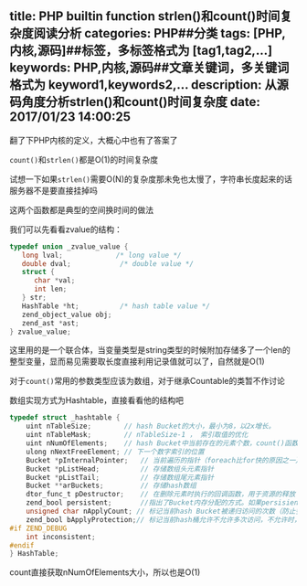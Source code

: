 title: PHP builtin function strlen()和count()时间复杂度阅读分析
categories: PHP##分类
tags: [PHP,内核,源码]##标签，多标签格式为 [tag1,tag2,...]
keywords: PHP,内核,源码##文章关键词，多关键词格式为 keyword1,keywords2,...
description: 从源码角度分析strlen()和count()时间复杂度
date: 2017/01/23 14:00:25
---

翻了下PHP内核的定义，大概心中也有了答案了

`count()`和`strlen()`都是O(1)的时间复杂度

试想一下如果`strlen()`需要O(N)的复杂度那未免也太慢了，字符串长度起来的话服务器不是要直接挂掉吗

这两个函数都是典型的空间换时间的做法

我们可以先看看zvalue的结构：

``` c
typedef union _zvalue_value {
   long lval;             /* long value */
   double dval;            /* double value */
   struct {
      char *val;
      int len;
   } str;
   HashTable *ht;          /* hash table value */
   zend_object_value obj;
   zend_ast *ast;
} zvalue_value;
```
这里用的是一个联合体，当变量类型是string类型的时候附加存储多了一个len的整型变量，显而易见需要取长度直接利用记录值就可以了，自然就是O(1)

对于`count()`常用的参数类型应该为数组，对于继承Countable的类暂不作讨论

数组实现方式为Hashtable，直接看看他的结构吧

``` c
typedef struct _hashtable { 
    uint nTableSize;        // hash Bucket的大小，最小为8，以2x增长。
    uint nTableMask;        // nTableSize-1 ， 索引取值的优化
    uint nNumOfElements;    // hash Bucket中当前存在的元素个数，count()函数会直接返回此值 
    ulong nNextFreeElement; // 下一个数字索引的位置
    Bucket *pInternalPointer;   // 当前遍历的指针（foreach比for快的原因之一）
    Bucket *pListHead;          // 存储数组头元素指针
    Bucket *pListTail;          // 存储数组尾元素指针
    Bucket **arBuckets;         // 存储hash数组
    dtor_func_t pDestructor;    // 在删除元素时执行的回调函数，用于资源的释放
    zend_bool persistent;       //指出了Bucket内存分配的方式。如果persisient为TRUE，则使用操作系统本身的内存分配函数为Bucket分配内存，否则使用PHP的内存分配函数。
    unsigned char nApplyCount; // 标记当前hash Bucket被递归访问的次数（防止多次递归）
    zend_bool bApplyProtection;// 标记当前hash桶允许不允许多次访问，不允许时，最多只能递归3次
#if ZEND_DEBUG
    int inconsistent;
#endif
} HashTable;
```
count直接获取nNumOfElements大小，所以也是O(1)